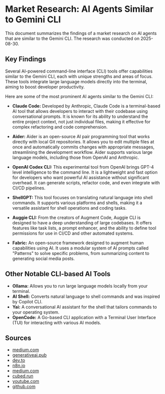 # Market Research: AI Agents Similar to Gemini CLI

This document summarizes the findings of a market research on AI agents that are similar to the Gemini CLI. The research was conducted on 2025-08-30.

## Key Findings

Several AI-powered command-line interface (CLI) tools offer capabilities similar to the Gemini CLI, each with unique strengths and areas of focus. These tools integrate large language models directly into the terminal, aiming to boost developer productivity.

Here are some of the most prominent AI agents similar to the Gemini CLI:

*   **Claude Code:** Developed by Anthropic, Claude Code is a terminal-based AI tool that allows developers to interact with their codebase using conversational prompts. It is known for its ability to understand the entire project context, not just individual files, making it effective for complex refactoring and code comprehension.

*   **Aider:** Aider is an open-source AI pair programming tool that works directly with local Git repositories. It allows you to edit multiple files at once and automatically commits changes with appropriate messages, streamlining the development workflow. Aider supports various large language models, including those from OpenAI and Anthropic.

*   **OpenAI Codex CLI:** This experimental tool from OpenAI brings GPT-4 level intelligence to the command line. It is a lightweight and fast option for developers who want powerful AI assistance without significant overhead. It can generate scripts, refactor code, and even integrate with CI/CD pipelines.

*   **ShellGPT:** This tool focuses on translating natural language into shell commands. It supports various platforms and shells, making it a versatile assistant for shell operations and coding tasks.

*   **Auggie CLI:** From the creators of Augment Code, Auggie CLI is designed to have a deep understanding of large codebases. It offers features like task lists, a prompt enhancer, and the ability to define tool permissions for use in CI/CD and other automated systems.

*   **Fabric:** An open-source framework designed to augment human capabilities using AI. It uses a modular system of AI prompts called "Patterns" to solve specific problems, from summarizing content to generating social media posts.

## Other Notable CLI-based AI Tools

*   **Ollama:** Allows you to run large language models locally from your terminal.
*   **AI Shell:** Converts natural language to shell commands and was inspired by Copilot CLI.
*   **Yai:** A conversational AI assistant for the shell that tailors commands to your operating system.
*   **OpenCode:** A Go-based CLI application with a Terminal User Interface (TUI) for interacting with various AI models.

## Sources

*   [medium.com](https://vertexaisearch.cloud.google.com/grounding-api-redirect/AUZIYQE_HkC9MJiqQTYvSbNH0bZpsbIcXFx2s0gEsVAbahJUkC1YW5hz7OS2CdysVoML1NxOZ1ol-qw44XKxvqiumY0liF3I8D6WEkh84PaqZOKbwG1bLFlNzwd0yAuhGcYXAudMVGQ9KSBJXqmG-7GNuykURi527FcW9Ox_PlrngVDVcNyU7LLICJ11GmBxK8FXHnJdcTfbmnuia58LgBrfG4zNROdoF4vWjTr7ZzBor-Qs-2XiUSGBTt6nJA==)
*   [generativeai.pub](https://vertexaisearch.cloud.google.com/grounding-api-redirect/AUZIYQEaew5luH1L8F2hV4Hp8O5wvwJahgcNr_8d8C8iVwISv4tkwc5CQ1XM7r6It2q8GVJBZ3COLyQOGeCC0OKZMb0avU3QPOX-gwlx6oJgh--C3uy310oA2k30uroLemVC8cGuhwmkQ2WAG570V-7h3utp59qUAleIgh-uCu-Ut-wrlRy5c1tQ2xARcQqOe6aFUt751MNJHFw2vlYWBw==)
*   [dev.to](https://vertexaisearch.cloud.google.com/grounding-api-redirect/AUZIYQHkfuIyWaZ1O8eZ3lqHvdYeCVJiBYMP4Jm2ufzlkF-b5KUHZ4dlD7z1kkxy7iUcB84gNNAbAbbtkgVfrb04N7ynV5d6-jQuUmlTCHm0f_0yLnZ4oNkaJHC9b8G6ar4WLvbnbpcvi1hrHdqwfR_lOCwQxu2DZzapBLXowAJVk1B-0_jfDf4HeP0jk-uj5nsH6WXEOKFo3EAHiGC8a-nIJ_k=)
*   [n8n.io](https://vertexaisearch.cloud.google.com/grounding-api-redirect/AUZIYQHr0e1zsgA6sLv1K0Ccv4oDxVxMdSsU1Y-Av35jPydCRIYO_TCLSA_eRP9kGl_hC67TAsSqMpPrbPZiUl3jSqxWbvfl9Jnmy2XS55eJ5JbwwKXzZXnFOS9e4iXdGJ57SflKUw==)
*   [medium.com](https://vertexaisearch.cloud.google.com/grounding-api-redirect/AUZIYQF2QpEU_MaYF7QTQQudr8wr_cwEsY4EH6kkfkMZEOqmjnL7R9IxBvZa9D2JehFRCUzJLboRiK7xSdCWpN6-JOHjUx3Azem3Gu0ZAWnkBzTW321df77cFZByJTcTkIHPpZgKx0N9yE4NNVRSXYFCCvg6BCQQ-vHugIAVQbL286z5SUG7IH3U)
*   [cubed.run](https://vertexaisearch.cloud.google.com/grounding-api-redirect/AUZIYQHz8NRTc8DUCbU4B790Q7UnhQ2lK96UWNLXQM28TvYJFUlKWs4nn2Pho_5J3vv99v4v05EKPjsCh4AyD4Q1H29zIlDVkCvIIR70C2D9wfF0dl_CAoGb1zTiytuJVY5x-28G0sJ9JIXuCitxHXs1L12WZzJ_4S8pJrKu3gidThDsrsz0rWWXB89Sqgl8h_Hh22uJI8TLz8UL)
*   [youtube.com](https://vertexaisearch.cloud.google.com/grounding-api-redirect/AUZIYQEfxxrW-0nOiZChyzznw4frKPkZBo4UuantGQPA0W04_lVv5i8RQ-fR4OudokmUmN1t3dlpLFPHSxusm-8h-loTcpDicD2TaUQ3EJkBKBtZFlQZk1QVOfzw7jEuk9YMYcM0sJRzuwo=)
*   [github.com](https://vertexaisearch.cloud.google.com/grounding-api-redirect/AUZIYQHvJXGnQtHK94r3EW1gMNpshE92jEgtzSnz83xdN87psnl5jfDxnzfZGoTpAPgs6Y1JiGDXnn11aesPB2T03fIhYyUN2iTKKzNRKRyE_PHZv5FnhOhUYwuk40-boqr_pxbhfA==)
